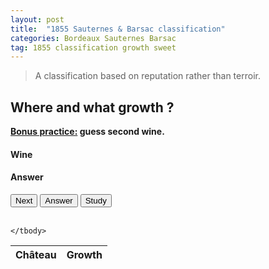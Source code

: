 ```yaml
---
layout: post
title:  "1855 Sauternes & Barsac classification"
categories: Bordeaux Sauternes Barsac 
tag: 1855 classification growth sweet 
---
```


<blockquote>
  <p>A classification based on reputation rather than terroir.</p>
</blockquote>

<div class="text-center">
	<h2>Where and what growth ?</h2>
	<strong class="text-primary"><u> Bonus practice:</u> guess second wine.</strong>
	<h4 class="text-danger" id="bdx">Wine</h4>
	<h4 class="text-success" id="bdx_answer">Answer</h4>
	<button type="button" class="btn btn-success" id="test_me">Next</button>
	<button type="button" class="btn btn-danger" id="answer">Answer</button>
	<button type="button" class="btn btn-primary" id="study">Study</button>
</div>

<br>

<table class="table table-condensed hide" id="study_table">
	<thead>
		<tr> 
			<th>Château</th>
			<th>Growth</th>
		</tr>
	</thead>
	<tbody>
		
	</tbody> 
</table>

<script>
	var chateaux = ["Château d’Yquem", "Château La Tour Blanche", "Château Lafaurie-Peyraguey", "Clos Haut Peyraguey", "Château Rayne Vigneau", "Château Suduiraut", "Château Coutet", "Château Climens", "Château Guiraud", "Château Rieussec", "Château Rabaud-Promis", "Château Sigalas-Rabaud", "Château de Myrat", "Château Doisy-Daene", "Château Doisy-Dubroca", "Château Doisy-Vedrines", "Château d’Arche", "Château Filhot", "Château Broustet", "Château Nairac", "Château Caillou", "Château Suau", "Château de Malle", "Château Romer", "Château Lamothe", "Château Lamothe-Guignard", "Château Romer-du-Hayot"];

	var chateaux_answers = ["1st great growth, Sauternes", "1st, Sauternes", "1st, Sauternes", "1st, Sauternes", "1st, Sauternes", "1st, Sauternes", "1st, Barsac", "1st, Barsac", "1st, Sauternes", "1st, Sauternes", "1st, Sauternes", "1st, Sauternes", "2nd, Barsac", "2nd, Barsac", "2nd, Barsac", "2nd, Barsac", "2nd, Sauternes", "2nd, Sauternes", "2nd, Barsac", "2nd, Barsac", "2nd, Barsac", "2nd, Barsac", "2nd, Sauternes", "2nd, Sauternes", "2nd, Sauternes", "2nd, Sauternes", "2nd, Sauternes"];
	
	// generating study table
	var counter = 0
	for (var i = chateaux.length - 1; i >= 0; i--) {
		$("tbody").append("<tr><td>" + chateaux[counter] + "</td><td>" + chateaux_answers[counter] + "</td></tr>");
		counter++
	};

	//clicking JS logic
	$("#test_me").click(function(){
		var rand = Math.floor(Math.random()*chateaux.length)
		var chateau = chateaux[rand];
		var chateau_answer = chateaux_answers[rand];
		$("#bdx").empty();
		$("#bdx_answer").empty();
		$("#bdx_answer").append("Answer");
		$("#bdx").append("<span>" + chateau + "</span>");
		$("#answer").click(function(){
			$("#bdx_answer").empty();
			$("#bdx_answer").append("<span>" + chateau_answer + "</span>");
		});
	});

	var hide = true
	$("#study").click(function(){
		if (hide) {
			$( "#study_table" ).removeClass("hide");
			hide = false;
		}else{
			$( "#study_table" ).addClass("hide");
			hide = true;
		};
	});
</script>